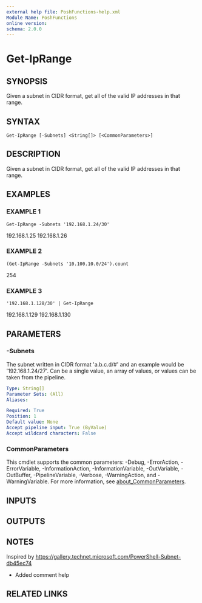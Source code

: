 ```yaml
---
external help file: PoshFunctions-help.xml
Module Name: PoshFunctions
online version:
schema: 2.0.0
---
```


# Get-IpRange

## SYNOPSIS
Given a subnet in CIDR format, get all of the valid IP addresses in that range.

## SYNTAX

```
Get-IpRange [-Subnets] <String[]> [<CommonParameters>]
```

## DESCRIPTION
Given a subnet in CIDR format, get all of the valid IP addresses in that range.

## EXAMPLES

### EXAMPLE 1
```
Get-IpRange -Subnets '192.168.1.24/30'
```

192.168.1.25
192.168.1.26

### EXAMPLE 2
```
(Get-IpRange -Subnets '10.100.10.0/24').count
```

254

### EXAMPLE 3
```
'192.168.1.128/30' | Get-IpRange
```

192.168.1.129
192.168.1.130

## PARAMETERS

### -Subnets
The subnet written in CIDR format 'a.b.c.d/#' and an example would be '192.168.1.24/27'.
Can be a single value, an
array of values, or values can be taken from the pipeline.

```yaml
Type: String[]
Parameter Sets: (All)
Aliases:

Required: True
Position: 1
Default value: None
Accept pipeline input: True (ByValue)
Accept wildcard characters: False
```

### CommonParameters
This cmdlet supports the common parameters: -Debug, -ErrorAction, -ErrorVariable, -InformationAction, -InformationVariable, -OutVariable, -OutBuffer, -PipelineVariable, -Verbose, -WarningAction, and -WarningVariable. For more information, see [about_CommonParameters](http://go.microsoft.com/fwlink/?LinkID=113216).

## INPUTS

## OUTPUTS

## NOTES
Inspired by https://gallery.technet.microsoft.com/PowerShell-Subnet-db45ec74

* Added comment help

## RELATED LINKS

